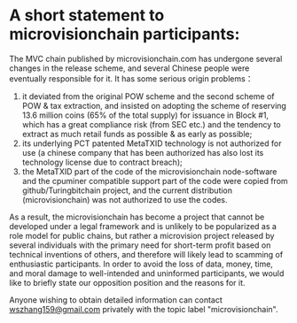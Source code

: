 # A short statement to microvisionchain participants: 

The MVC chain published by microvisionchain.com has undergone several changes in the release scheme, and several Chinese people were eventually responsible for it. It has some serious origin problems：

1) it deviated from the original POW scheme and the second scheme of POW & tax extraction, and insisted on adopting the scheme of reserving 13.6 million coins (65% of the total supply) for issuance in Block #1, which has a great compliance risk (from SEC etc.) and the tendency to extract as much retail funds as possible & as early as possible;
3) its underlying PCT patented MetaTXID technology is not authorized for use (a chinese company that has been authorized has also lost its technology license due to contract breach);
4) the MetaTXID part of the code of the microvisionchain node-software and the cpuminer compatible support part of the code were copied from github/Turingbitchain project, and the current distribution (microvisionchain) was not authorized to use the codes.

As a result, the microvisionchain has become a project that cannot be developed under a legal framework and is unlikely to be popularized as a role model for public chains, but rather a microvision project released by several individuals with the primary need for short-term profit based on technical inventions of others, and therefore will likely lead to scamming of enthusiastic participants. In order to avoid the loss of data, money, time, and moral damage to well-intended and uninformed participants, we would like to briefly state our opposition position and the reasons for it.

Anyone wishing to obtain detailed information can contact wszhang159@gmail.com privately with the topic label "microvisionchain".
